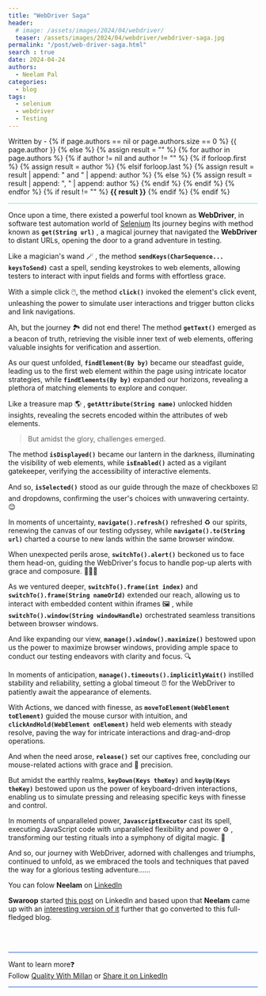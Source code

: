 ```yaml
---
title: "WebDriver Saga"
header:
  # image: /assets/images/2024/04/webdriver/
  teaser: /assets/images/2024/04/webdriver/webdriver-saga.jpg
permalink: "/post/web-driver-saga.html"
search : true
date: 2024-04-24
authors: 
  - Neelam Pal
categories:
  - blog
tags:
  - selenium
  - webdriver
  - Testing
---
```


<p>
 Written by -
{% if page.authors == nil or page.authors.size == 0 %}
   {{ page.author }}
{% else %}
    {% assign result = "" %}
    {% for author in page.authors %}
        {% if author != nil and author != "" %}
            {% if forloop.first %}
                {% assign result = author %}
            {% elsif forloop.last %}
                {% assign result = result | append: " and " | append: author %}
            {% else %}
                {% assign result = result | append: ", " | append: author %}
            {% endif %}
        {% endif %}
    {% endfor %}
    {% if result != "" %}
        <strong>{{ result }}</strong>
    {% endif %}
{% endif %}
</p>

<hr style="border: none; height:2px; background-color: #A9F1E4; position: relative;">

Once upon a time, there existed a powerful tool known as **WebDriver**, in software test automation
world of [Selenium](https://www.selenium.dev/documentation/webdriver) Its journey begins with method known as **`get(String url)`** , a magical journey that
navigated the **WebDriver** to distant URLs, opening the door to a grand adventure in testing.


Like a magician's wand 🪄 , the method **`sendKeys(CharSequence... keysToSend)`** cast a spell, sending
keystrokes to web elements, allowing testers to interact with input fields and forms with effortless
grace.


With a simple click 🖱️, the method **`click()`** invoked the element's click event, unleashing the power to
simulate user interactions and trigger button clicks and link navigations.


Ah, but the journey 🏞️ did not end there! The method **`getText()`** emerged as a beacon of truth, retrieving
the visible inner text of web elements, offering valuable insights for verification and assertion.


As our quest unfolded, **`findElement(By by)`** became our steadfast guide, leading us to the first web
element within the page using intricate locator strategies, while **`findElements(By by)`** expanded our
horizons, revealing a plethora of matching elements to explore and conquer.


Like a treasure map 🌎 , **`getAttribute(String name)`** unlocked hidden insights, revealing the secrets encoded
within the attributes of web elements.



> But amidst the glory, challenges emerged. 

The method **`isDisplayed()`** became our lantern in the
darkness, illuminating the visibility of web elements, while **`isEnabled()`** acted as a vigilant gatekeeper,
verifying the accessibility of interactive elements.

And so, **`isSelected()`** stood as our guide through the maze of checkboxes ☑️ and dropdowns, confirming the
user's choices with unwavering certainty. 😌


In moments of uncertainty, **`navigate().refresh()`** refreshed ♻️ our spirits, renewing the canvas of our testing
odyssey, while **`navigate().to(String url)`** charted a course to new lands within the same browser window.

When unexpected perils arose, **`switchTo().alert()`** beckoned us to face them head-on, guiding the
WebDriver's focus to handle pop-up alerts with grace and composure. 🧘🏻‍♀️


As we ventured deeper, **`switchTo().frame(int index)`** and **`switchTo().frame(String nameOrId)`** extended
our reach, allowing us to interact with embedded content within iframes 🖼️ , while
**`switchTo().window(String windowHandle)`** orchestrated seamless transitions between browser
windows.


And like expanding our view, **`manage().window().maximize()`** bestowed upon us the power to maximize
browser windows, providing ample space to conduct our testing endeavors with clarity and focus. 🔍


In moments of anticipation, **`manage().timeouts().implicitlyWait()`** instilled stability and reliability,
setting a global timeout ⏰ for the WebDriver to patiently await the appearance of elements. 


With Actions, we danced with finesse, as **`moveToElement(WebElement toElement)`** guided the mouse
cursor with intuition, and **`clickAndHold(WebElement onElement)`** held web elements with steady
resolve, paving the way for intricate interactions and drag-and-drop operations.

And when the need arose, **`release()`** set our captives free, concluding our mouse-related actions with
grace and 🎯 precision. 

But amidst the earthly realms, **`keyDown(Keys theKey)`** and **`keyUp(Keys theKey)`** bestowed upon us the
power of keyboard-driven interactions, enabling us to simulate pressing and releasing specific keys with
finesse and control.

In moments of unparalleled power, **`JavascriptExecutor`** cast its spell, executing JavaScript code with
unparalleled flexibility and power ⚙️ , transforming our testing rituals into a symphony of digital magic. 🔮

And so, our journey with WebDriver, adorned with challenges and triumphs, continued to unfold, as we
embraced the tools and techniques that paved the way for a glorious testing adventure......




You can folow **Neelam** on [LinkedIn](https://www.linkedin.com/in/palneelam)

**Swaroop** started [this post](https://www.linkedin.com/posts/swaroopnadella_swaroopnadella-selenium-activity-7186197149745909762-Ypqd) on LinkedIn and based upon that **Neelam** came up with an [interesting version of it](https://www.linkedin.com/posts/palneelam_testautomation-testing-activity-7187767031474114560-d4UW) further that go converted to this full-fledged blog.


<br>
<br>

<hr style="border: none; height:1px; background-color: #0F4CCC; position: relative;">

Want to learn more❓
<br> 
Follow [Quality With Millan](https://www.linkedin.com/company/quality-with-millan) or <a href="https://www.linkedin.com/shareArticle?url=https://qualitywithmillan.github.io{{ page.url }}&title=I+came+through+this+awesome+blogs+on+%0A%23QualityWithMillan" title="I came through this awesome blogs on #QualityWithMillan" target="_blank">Share it on LinkedIn</a>

<hr style="border: none; height:1px; background-color: #0F4CCC; position: relative;">

